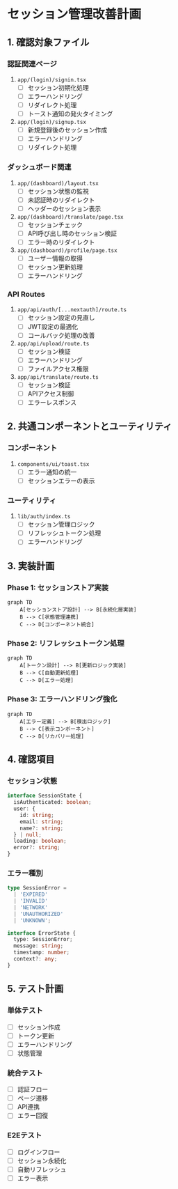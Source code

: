 # セッション管理改善計画

## 1. 確認対象ファイル

### 認証関連ページ
1. `app/(login)/signin.tsx`
   - [ ] セッション初期化処理
   - [ ] エラーハンドリング
   - [ ] リダイレクト処理
   - [ ] トースト通知の発火タイミング

2. `app/(login)/signup.tsx`
   - [ ] 新規登録後のセッション作成
   - [ ] エラーハンドリング
   - [ ] リダイレクト処理

### ダッシュボード関連
1. `app/(dashboard)/layout.tsx`
   - [ ] セッション状態の監視
   - [ ] 未認証時のリダイレクト
   - [ ] ヘッダーのセッション表示

2. `app/(dashboard)/translate/page.tsx`
   - [ ] セッションチェック
   - [ ] API呼び出し時のセッション検証
   - [ ] エラー時のリダイレクト

3. `app/(dashboard)/profile/page.tsx`
   - [ ] ユーザー情報の取得
   - [ ] セッション更新処理
   - [ ] エラーハンドリング

### API Routes
1. `app/api/auth/[...nextauth]/route.ts`
   - [ ] セッション設定の見直し
   - [ ] JWT設定の最適化
   - [ ] コールバック処理の改善

2. `app/api/upload/route.ts`
   - [ ] セッション検証
   - [ ] エラーハンドリング
   - [ ] ファイルアクセス権限

3. `app/api/translate/route.ts`
   - [ ] セッション検証
   - [ ] APIアクセス制御
   - [ ] エラーレスポンス

## 2. 共通コンポーネントとユーティリティ

### コンポーネント
1. `components/ui/toast.tsx`
   - [ ] エラー通知の統一
   - [ ] セッションエラーの表示

### ユーティリティ
1. `lib/auth/index.ts`
   - [ ] セッション管理ロジック
   - [ ] リフレッシュトークン処理
   - [ ] エラーハンドリング

## 3. 実装計画

### Phase 1: セッションストア実装
```mermaid
graph TD
    A[セッションストア設計] --> B[永続化層実装]
    B --> C[状態管理連携]
    C --> D[コンポーネント統合]
```

### Phase 2: リフレッシュトークン処理
```mermaid
graph TD
    A[トークン設計] --> B[更新ロジック実装]
    B --> C[自動更新処理]
    C --> D[エラー処理]
```

### Phase 3: エラーハンドリング強化
```mermaid
graph TD
    A[エラー定義] --> B[検出ロジック]
    B --> C[表示コンポーネント]
    C --> D[リカバリー処理]
```

## 4. 確認項目

### セッション状態
```typescript
interface SessionState {
  isAuthenticated: boolean;
  user: {
    id: string;
    email: string;
    name?: string;
  } | null;
  loading: boolean;
  error?: string;
}
```

### エラー種別
```typescript
type SessionError =
  | 'EXPIRED'
  | 'INVALID'
  | 'NETWORK'
  | 'UNAUTHORIZED'
  | 'UNKNOWN';

interface ErrorState {
  type: SessionError;
  message: string;
  timestamp: number;
  context?: any;
}
```

## 5. テスト計画

### 単体テスト
- [ ] セッション作成
- [ ] トークン更新
- [ ] エラーハンドリング
- [ ] 状態管理

### 統合テスト
- [ ] 認証フロー
- [ ] ページ遷移
- [ ] API連携
- [ ] エラー回復

### E2Eテスト
- [ ] ログインフロー
- [ ] セッション永続化
- [ ] 自動リフレッシュ
- [ ] エラー表示 